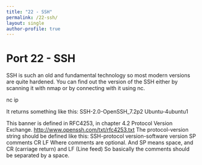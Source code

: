 ```yaml
---
title: "22 - SSH"
permalink: /22-ssh/
layout: single
author-profile: true
---
```

# Port 22 - SSH

SSH is such an old and fundamental technology so most modern versions are quite hardened. You can find out the version of the SSH either by scanning it with nmap or by connecting with it using nc.

nc ip

It returns something like this: SSH-2.0-OpenSSH_7.2p2 Ubuntu-4ubuntu1

This banner is defined in RFC4253, in chapter 4.2 Protocol Version Exchange. http://www.openssh.com/txt/rfc4253.txt The protocol-version string should be defined like this: SSH-protocol version-software version SP comments CR LF Where comments are optional. And SP means space, and CR (carriage return) and LF (Line feed) So basically the comments should be separated by a space.
